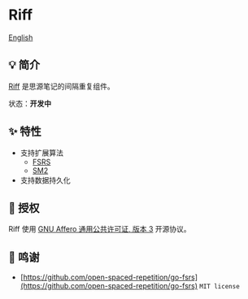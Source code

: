 # Riff

[English](README.md)

## 💡 简介

[Riff](https://github.com/siyuan-note/riff) 是思源笔记的间隔重复组件。

状态：**开发中**

## ✨ 特性

* 支持扩展算法
  * [FSRS](https://github.com/open-spaced-repetition/free-spaced-repetition-scheduler)
  * [SM2](https://www.supermemo.com/en/blog/application-of-a-computer-to-improve-the-results-obtained-in-working-with-the-supermemo-method)
* 支持数据持久化

## 📄 授权

Riff 使用 [GNU Affero 通用公共许可证, 版本 3](https://www.gnu.org/licenses/agpl-3.0.txt) 开源协议。

## 🙏 鸣谢

* [https://github.com/open-spaced-repetition/go-fsrs](https://github.com/open-spaced-repetition/go-fsrs) `MIT license`